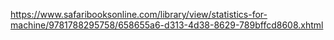 https://www.safaribooksonline.com/library/view/statistics-for-machine/9781788295758/658655a6-d313-4d38-8629-789bffcd8608.xhtml



